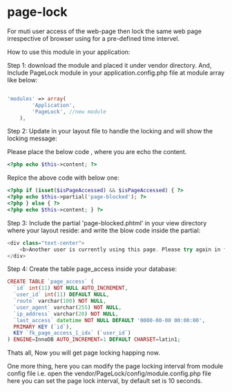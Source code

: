 page-lock
=========

For muti user access of the web-page then lock the same web page irrespective of browser using for a pre-defined time intervel.


How to use this module in your application:

Step 1:
download the module and placed it under vendor directory.
And, Include PageLock module in your application.config.php file at module array like below:
```php

'modules' => array(
        'Application',
    	'PageLock',	//new module
    ),
```

Step 2:
Update in your layout file to handle the locking and will show the locking message:

Please place the below code , where you are echo the content.

```php
<?php echo $this->content; ?>
```
Replce the above code with below one:
```php
<?php if (isset($isPageAccessed) && $isPageAccessed) { ?>
<?php echo $this->partial('page-blocked'); ?>
<?php } else { ?>
<?php echo $this->content; } ?>
```

Step 3:
Include the partial 'page-blocked.phtml' in your view directory where your layout reside:
and write the blow code inside the partial:

```php
<div class="text-center">
	<b>Another user is currently using this page. Please try again in few minutes.</b>
</div>
```

Step 4:
Create the table page_access inside your database:

```php
CREATE TABLE `page_access` (
  `id` int(11) NOT NULL AUTO_INCREMENT,
  `user_id` int(11) DEFAULT NULL,
  `route` varchar(100) NOT NULL,
  `user_agent` varchar(255) NOT NULL,
  `ip_address` varchar(20) NOT NULL,
  `last_access` datetime NOT NULL DEFAULT '0000-00-00 00:00:00',
  PRIMARY KEY (`id`),
  KEY `fk_page_access_1_idx` (`user_id`)
) ENGINE=InnoDB AUTO_INCREMENT=1 DEFAULT CHARSET=latin1;

```

Thats all, Now you will get page locking happing now.

One more thing, here you can modify the page locking interval from module config file 
i.e. open the vendor/PageLock/config/module.config.php file
here you can set the page lock interval, by default set is 10 seconds.

